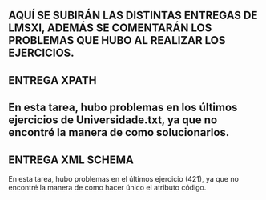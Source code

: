 AQUÍ SE SUBIRÁN LAS DISTINTAS ENTREGAS DE LMSXI, ADEMÁS SE COMENTARÁN LOS PROBLEMAS QUE HUBO AL REALIZAR LOS EJERCICIOS.
---------------------------------------------------------------------------------------------------------------------------------
ENTREGA XPATH  
---
En esta tarea, hubo problemas en los últimos ejercicios de Universidade.txt, ya que no encontré la manera de como solucionarlos.
---------------------------------------------------------------------------------------------------------------------------------
ENTREGA XML SCHEMA
---
En esta tarea,  hubo problemas en el últimos ejercicio (421), ya que no encontré la manera de como hacer único el atributo código.

